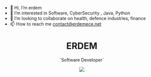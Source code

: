 - 👋 Hi, I’m erdem
- 👀 I’m interested in Software, CyberSecurity , Java, Python
- 🌱 I’m looking to collaborate on health, defence industries, finance
- 📫 How to reach me contact@erdemece.net

<h1 align="center">
    ERDEM
</h1>
<p align="center">
 `Software Developer`
</p>

<p align="center">
<a href="https://www.linkedin.com/in/erdem-e-7468a9153/"><img src="https://img.shields.io/badge/LINKEDIN-D14836?style=for-the-badge&logo=linkedin&logoColor=white&color=blue">



</p>




<!-- ![](https://github-readme-stats.vercel.app/api?username=erdem&count_private=true) -->




<!---
erdemece-design/erdemece-design is a ✨ special ✨ repository because its `README.md` (this file) appears on your GitHub profile.
You can click the Preview link to take a look at your changes.
--->
